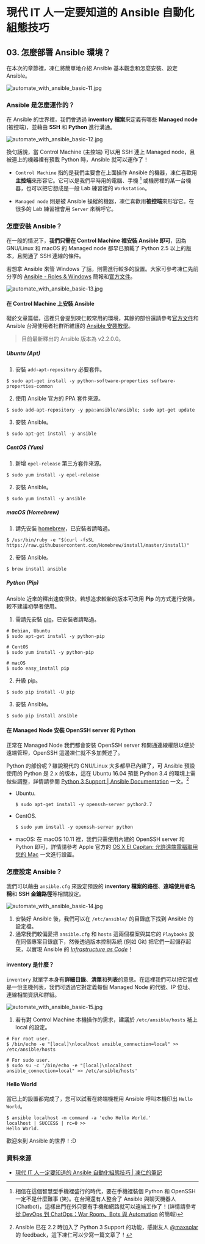 # 現代 IT 人一定要知道的 Ansible 自動化組態技巧

## 03. 怎麼部署 Ansible 環境？

在本次的章節裡，凍仁將簡單地介紹 Ansible 基本觀念和怎麼安裝、設定 Ansible。

![automate_with_ansible_basic-11.jpg](imgs/automate_with_ansible_basic-11.jpg)


### Ansible 是怎麼運作的？

在 Ansible 的世界裡，我們會透過 **inventory 檔案**來定義有哪些 **Managed node** (被控端)，並藉由 **SSH** 和 **Python** 進行溝通。

![automate_with_ansible_basic-12.jpg](imgs/automate_with_ansible_basic-12.jpg)

換句話說，當 Control Machine (主控端) 可以用 SSH 連上 Managed node，且被連上的機器裡有預載 Python 時，Ansible 就可以運作了！

- `Control Machine` 指的是我們主要會在上面操作 Ansible 的機器，凍仁喜歡用**主控端**來形容它。它可以是我們平時用的電腦、手機 [^1] 或機房裡的某一台機器，也可以把它想成是一般 Lab 練習裡的 `Workstation`。

- `Managed node` 則是被 Ansible 操縱的機器，凍仁喜歡用**被控端**來形容它。在很多的 Lab 練習裡會用 `Server` 來稱呼它。


### 怎麼安裝 Ansible？

在一般的情況下，**我們只需在 Control Machine 裡安裝 Ansible 即可**，因為 GNU/Linux 和 macOS 的 Managed node 都早已預載了 Python 2.5 以上的版本，且開通了 SSH 連線的條件。

若想拿 Ansible 來管 Windows 了話，則需進行較多的設置。大家可參考凍仁先前分享的 [Ansible - Roles & Windows][automate-with-ansible-roles-windows] 簡報和[官方文件][windows_support]。

[automate-with-ansible-roles-windows]: http://note.drx.tw/2016/07/automate-with-ansible-roles-windows.html
[windows_support]: http://docs.ansible.com/ansible/intro_windows.html

![automate_with_ansible_basic-13.jpg](imgs/automate_with_ansible_basic-13.jpg)


#### 在 Control Machine 上安裝 Ansible

礙於文章篇幅，這裡只會提到凍仁較常用的環境，其餘的部份還請參考[官方文件][ansible_official_installation]和 Ansible 台灣使用者社群所維護的 [Ansible 安裝教學][ansible_tw_installation]。

[ansible_official_installation]: http://docs.ansible.com/ansible/intro_installation.html
[ansible_tw_installation]: http://ansible.tw/#!docs/installation.md

> 目前最新釋出的 Ansible 版本為 v2.2.0.0。

##### Ubuntu (Apt)

1. 安裝 `add-apt-repository` 必要套件。

  ```
  $ sudo apt-get install -y python-software-properties software-properties-common
  ```

2. 使用 Ansible 官方的 PPA 套件來源。

  ```
  $ sudo add-apt-repository -y ppa:ansible/ansible; sudo apt-get update
  ```

3. 安裝 Ansible。

  ```
  $ sudo apt-get install -y ansible
  ```

##### CentOS (Yum)

1. 新增 `epel-release` 第三方套件來源。

  ```
  $ sudo yum install -y epel-release
  ```

2. 安裝 Ansible。

  ```
  $ sudo yum install -y ansible
  ```

##### macOS (Homebrew)

1. 請先安裝 [homebrew](http://brew.sh/index_zh-tw.html)，已安裝者請略過。

  ```
  $ /usr/bin/ruby -e "$(curl -fsSL https://raw.githubusercontent.com/Homebrew/install/master/install)"
  ```

2. 安裝 Ansible。

  ```
  $ brew install ansible
  ```

##### Python (Pip)

Ansible 近來的釋出速度很快，若想追求較新的版本可改用 **Pip** 的方式進行安裝，較不建議初學者使用。

1. 需請先安裝 [pip][pip]，已安裝者請略過。

  ```
  # Debian, Ubuntu
  $ sudo apt-get install -y python-pip

  # CentOS
  $ sudo yum install -y python-pip

  # macOS
  $ sudo easy_install pip
  ```

  [pip]: https://pypi.python.org/pypi/pip

2. 升級 pip。

  ```
  $ sudo pip install -U pip
  ```

3. 安裝 Ansible。

  ```
  $ sudo pip install ansible
  ```


#### 在 Managed Node 安裝 OpenSSH server 和 Python

正常在 Managed Node 我們都會安裝 OpenSSH server 和開通連線權限以便於遠端管理，OpenSSH 這邊凍仁就不多加贅述了。

Python 的部份呢？雖說現代的 GNU/Linux 大多都早已內建了，可 Ansible 預設使用的 Python 是 2.x 的版本，這在 Ubuntu 16.04 預載 Python 3.4 的環境上需做些調整，詳情請參閱 [Python 3 Support | Ansible Documentation][ansible_docs_python3_support] 一文。[^2]

[ansible_docs_python3_support]: https://docs.ansible.com/ansible/python_3_support.html

- Ubuntu.

  ```
  $ sudo apt-get install -y openssh-server python2.7
  ```

- CentOS.

  ```
  $ sudo yum install -y openssh-server python
  ```

- macOS: 在 macOS 10.11 裡，我們只需使用內建的 OpenSSH server 和 Python 即可，詳情請參考 Apple 官方的 [OS X El Capitan: 允許遠端電腦取用您的 Mac](https://support.apple.com/kb/PH21839?viewlocale=zh_TW&locale=zh_TW) 一文進行設置。


### 怎麼設定 Ansible？

我們可以藉由 `ansible.cfg` 來設定預設的 **inventory 檔案的路徑**、**遠端使用者名稱**和 **SSH 金鑰路徑**等相關設定。

![automate_with_ansible_basic-14.jpg](imgs/automate_with_ansible_basic-14.jpg)

1. 安裝好 Ansible 後，我們可以在 `/etc/ansible/` 的目錄底下找到 Ansible 的設定檔。
2. 通常我們較偏愛把 `ansible.cfg` 和 `hosts` 這兩個檔案與其它的 `Playbooks` 放在同個專案目錄底下，然後透過版本控制系統 (例如 Git) 把它們一起儲存起來，以實現 Ansible 的 [*Infrastructure as Code*][infra_as_code]！

[infra_as_code]: https://en.wikipedia.org/wiki/Infrastructure_as_Code


#### inventory 是什麼？

`inventory` 就單字本身有**詳細目錄**、**清單**和**列表**的意思。在這裡我們可以把它當成是一份主機列表，我們可透過它對定義每個 Managed Node 的代號、IP 位址、連線相關資訊和群組。

![automate_with_ansible_basic-15.jpg](imgs/automate_with_ansible_basic-15.jpg)

1. 若有對 Control Machine 本機操作的需求，建議於 `/etc/ansible/hosts` 補上 local 的設定。

  ```
  # For root user.
  $ /bin/echo -e "[local]\nlocalhost ansible_connection=local" >> /etc/ansible/hosts

  # For sudo user.
  $ sudo su -c '/bin/echo -e "[local]\nlocalhost ansible_connection=local" >> /etc/ansible/hosts'
  ```


#### Hello World

當已上的設置都完成了，您可以試著在終端機裡用 Ansible 呼叫本機印出 `Hello World`。

```
$ ansible localhost -m command -a 'echo Hello World.'
localhost | SUCCESS | rc=0 >>
Hello World.
```

歡迎來到 Ansible 的世界！:D


### 資料來源

- [現代 IT 人一定要知道的 Ansible 自動化組態技巧 | 凍仁的筆記](http://note.drx.tw/2016/05/automate-with-ansible-basic.html)


[^1]: 相信在這個智慧型手機裡盛行的時代，要在手機裡裝個 Python 和 OpenSSH 一定不是什麼難事 (笑)。在台灣還有人整合了 Ansible 與聊天機器人 (Chatbot)，這樣出門在外只要有手機和網路就可以遠端工作了！(詳情請參考[從 DevOps 到 ChatOps：War Room、Bots 與 Automation][devops-chatopswar-roombots-automation] 的簡報)

[^2]: Ansible 已在 2.2 時加入了 Python 3 Support 的功能，感謝友人 [@maxsolar][@maxsolar] 的 feedback，這下凍仁可以少寫一篇文章了！

[devops-chatopswar-roombots-automation]: http://www.slideshare.net/warfan/devops-chatopswar-roombots-automation
[@maxsolar]: https://github.com/maxsolar

